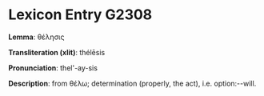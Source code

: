# Lexicon Entry G2308

**Lemma**: θέλησις

**Transliteration (xlit)**: thélēsis

**Pronunciation**: thel'-ay-sis

**Description**:
from θέλω; determination (properly, the act), i.e. option:--will.
